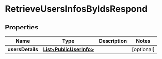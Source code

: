
# RetrieveUsersInfosByIdsRespond

## Properties
Name | Type | Description | Notes
------------ | ------------- | ------------- | -------------
**usersDetails** | [**List&lt;PublicUserInfo&gt;**](PublicUserInfo.md) |  |  [optional]



